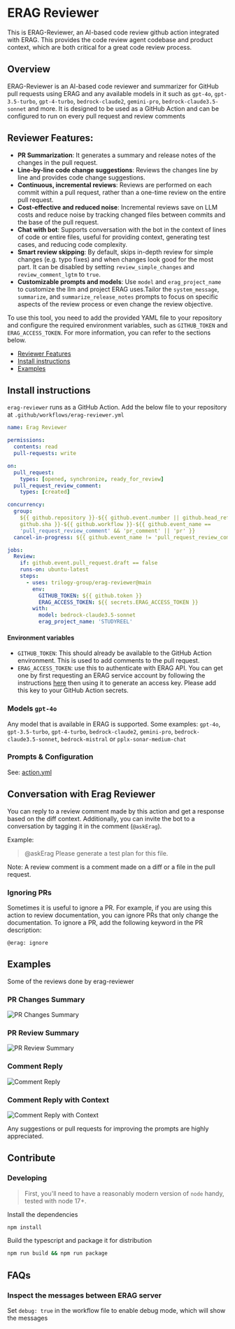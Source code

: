 # ERAG Reviewer

This is ERAG-Reviewer, an AI-based code review github action integrated with ERAG. This provides the code review agent codebase and product context, which are both critical for a great code review process.

## Overview

ERAG-Reviewer is an AI-based code reviewer and summarizer for
GitHub pull requests using ERAG and any available models in it such as `gpt-4o`, `gpt-3.5-turbo`, `gpt-4-turbo`, `bedrock-claude2`, `gemini-pro`, 
`bedrock-claude3.5-sonnet` and more.
It is designed to be used as a GitHub Action and can be configured to run on every pull request and review comments

## Reviewer Features:

- **PR Summarization**: It generates a summary and release notes of the changes
  in the pull request.
- **Line-by-line code change suggestions**: Reviews the changes line by line and
  provides code change suggestions.
- **Continuous, incremental reviews**: Reviews are performed on each commit
  within a pull request, rather than a one-time review on the entire pull
  request.
- **Cost-effective and reduced noise**: Incremental reviews save on LLM costs
  and reduce noise by tracking changed files between commits and the base of the
  pull request.
- **Chat with bot**: Supports conversation with the bot in the context of lines
  of code or entire files, useful for providing context, generating test cases,
  and reducing code complexity.
- **Smart review skipping**: By default, skips in-depth review for simple
  changes (e.g. typo fixes) and when changes look good for the most part. It can
  be disabled by setting `review_simple_changes` and `review_comment_lgtm` to
  `true`.
- **Customizable prompts and models**: Use `model` and `erag_project_name` to 
  customize the llm and project ERAG uses.Tailor the `system_message`, `summarize`, 
  and `summarize_release_notes` prompts to focus on specific aspects of the review
  process or even change the review objective.

To use this tool, you need to add the provided YAML file to your repository and
configure the required environment variables, such as `GITHUB_TOKEN` and
`ERAG_ACCESS_TOKEN`. For more information, you can refer to the sections below.

- [Reviewer Features](#reviewer-features)
- [Install instructions](#install-instructions)
- [Examples](#examples)

## Install instructions

`erag-reviewer` runs as a GitHub Action. Add the below file to your repository
at `.github/workflows/erag-reviewer.yml`

```yaml
name: Erag Reviewer

permissions:
  contents: read
  pull-requests: write

on:
  pull_request:
    types: [opened, synchronize, ready_for_review]
  pull_request_review_comment:
    types: [created]

concurrency:
  group:
    ${{ github.repository }}-${{ github.event.number || github.head_ref ||
    github.sha }}-${{ github.workflow }}-${{ github.event_name ==
    'pull_request_review_comment' && 'pr_comment' || 'pr' }}
  cancel-in-progress: ${{ github.event_name != 'pull_request_review_comment' }}

jobs:
  Review:
    if: github.event.pull_request.draft == false
    runs-on: ubuntu-latest
    steps:
      - uses: trilogy-group/erag-reviewer@main
        env:
          GITHUB_TOKEN: ${{ github.token }}
          ERAG_ACCESS_TOKEN: ${{ secrets.ERAG_ACCESS_TOKEN }}
        with:
          model: bedrock-claude3.5-sonnet
          erag_project_name: 'STUDYREEL'

```

#### Environment variables

- `GITHUB_TOKEN`: This should already be available to the GitHub Action
  environment. This is used to add comments to the pull request.
- `ERAG_ACCESS_TOKEN`: use this to authenticate with ERAG API. You can get one
  by first requesting an ERAG service account by following the instructions 
  [here](https://erag.trilogy.com/docs/guides/obtaining-an-access-token/)
  then using it to generate an access key. Please add this key to your GitHub Action 
  secrets.

### Models `gpt-4o`

Any model that is available in ERAG is supported. Some examples:
`gpt-4o`, `gpt-3.5-turbo`, `gpt-4-turbo`, `bedrock-claude2`, `gemini-pro`, `bedrock-claude3.5-sonnet`, `bedrock-mistral` or `pplx-sonar-medium-chat`

### Prompts & Configuration

See: [action.yml](./action.yml)

## Conversation with Erag Reviewer

You can reply to a review comment made by this action and get a response based
on the diff context. Additionally, you can invite the bot to a conversation by
tagging it in the comment (`@askErag`).

Example:

> @askErag Please generate a test plan for this file.

Note: A review comment is a comment made on a diff or a file in the pull
request.

### Ignoring PRs

Sometimes it is useful to ignore a PR. For example, if you are using this action
to review documentation, you can ignore PRs that only change the documentation.
To ignore a PR, add the following keyword in the PR description:

```text
@erag: ignore
```

## Examples

Some of the reviews done by erag-reviewer

### PR Changes Summary
![PR Changes Summary](./docs/images/erag-changes-summary.png)

### PR Review Summary
![PR Review Summary](./docs/images/erag-review-summary.png)

### Comment Reply
![Comment Reply](./docs/images/erag-comment-reply.png)

### Comment Reply with Context
![Comment Reply with Context](./docs/images/erag-review-comment-with-sr-context.png)

Any suggestions or pull requests for improving the prompts are highly
appreciated.

## Contribute

### Developing

> First, you'll need to have a reasonably modern version of `node` handy, tested
> with node 17+.

Install the dependencies

```bash
npm install
```

Build the typescript and package it for distribution

```bash
npm run build && npm run package
```

## FAQs

### Inspect the messages between ERAG server

Set `debug: true` in the workflow file to enable debug mode, which will show the
messages
